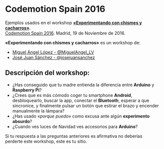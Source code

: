 # Codemotion Spain 2016

Ejemplos usados en el workshop **[«Experimentando con chismes y cacharros»][1]**.  
[Codemotion Spain 2016][2]. Madrid, 19 de Noviembre de 2016.

**«Experimentando con chismes y cacharros»** es un workshop de: 
- [Miguel Ángel López  - @MiguelAngel_LV][3]
- [José Juan Sánchez - @josejuansanchez][4]

## Descripción del workshop:

* ¿Has conseguido que tu madre entienda la diferencia entre **Arduino** y **Raspberry Pi**?
* ¿Crees que es más cómodo coger tu smartphone **Android**, desbloquearlo, buscar la app, conectar el **Bluetooth**, esperar a que sincronice, y finalmente pulsar un botón que estirar el brazo y encender manualmente la lámpara?
* ¿Has usado *«porque puedo»* como excusa ante algún **experimento absurdo**?
* ¿Cuando ves luces de Navidad ves accesorios para **Arduino**?

Si tu respuesta a las preguntas anteriores es afirmativa no deberías perderte este workshop, este es tu sitio.

[1]: https://2016.codemotion.es/agenda.html#5716304078045184/84674010
[2]: http://2016.codemotion.es
[3]: http://twitter.com/MiguelAngel_LV
[4]: http://twitter.com/josejuansanchez
